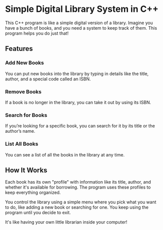 # Simple Digital Library System in C++

This C++ program is like a simple digital version of a library. Imagine you have a bunch of books, and you need a system to keep track of them. This program helps you do just that!

## Features

### Add New Books
You can put new books into the library by typing in details like the title, author, and a special code called an ISBN.

### Remove Books
If a book is no longer in the library, you can take it out by using its ISBN.

### Search for Books
If you’re looking for a specific book, you can search for it by its title or the author’s name.

### List All Books
You can see a list of all the books in the library at any time.

## How It Works
Each book has its own "profile" with information like its title, author, and whether it's available for borrowing. The program uses these profiles to keep everything organized. 

You control the library using a simple menu where you pick what you want to do, like adding a new book or searching for one. You keep using the program until you decide to exit. 

It's like having your own little librarian inside your computer!